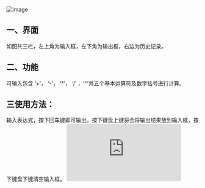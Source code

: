 ![image](https://github.com/user-attachments/assets/93cf9687-6612-449e-87c8-7debd32cb5c2)


## 一、界面

如图共三栏，左上角为输入框，左下角为输出框，右边为历史记录。

## 二、功能

可输入包含 ‘+’， ‘-’， ‘*’， ‘/’ ，‘^’共五个基本运算符及数字括号进行计算。

## 三使用方法：
输入表达式，按下回车键即可输出。按下键盘上键将会将输出结果放到输入框，按下键盘下键清空输入框。
![npm](https://img.shields.io/npm/dw/relationship.js)
